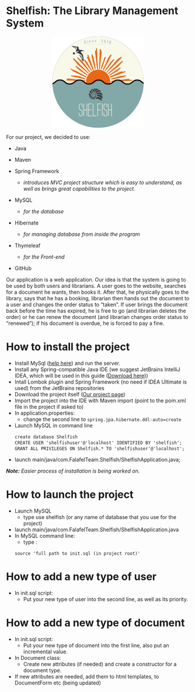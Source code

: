 # Shelfish: The Library Management System
<p align="center">
 <img src="tmp/logo.png" width="250">
</p>
For our project, we decided to use:

* Java
* Maven
* Spring Framework
  * _introduces MVC project structure which is easy to understand, as well as brings great capabilities to the project._

* MySQL
  * _for the database_

* Hibernate
  * _for managing database from inside the program_

* Thymeleaf
  * _for the Front-end_
* GitHub

Our application is a web application. Our idea is that the system is going to be used by both users and librarians. A user goes to the website, searches for a document he wants, then books it. After that, he physically goes to the library, says that he has a booking, librarian then hands out the document to a user and changes the order status to “taken”. If user brings the document back before the time has expired, he is free to go (and librarian deletes the order) or he can renew the document (and librarian changes order status to “renewed”); if his document is overdue, he is forced to pay a fine.

# How to install the project
 * Install MySql ([help here](https://dev.mysql.com/doc/workbench/en/wb-installing.html)) and run the server.
 * Install any Spring-compatible Java IDE (we suggest JetBrains IntelliJ IDEA, which will be used in this guide ([Download here](https://www.jetbrains.com/idea/download)))
 * Intall Lombok plugin and Spring Framework (no need if IDEA Ultimate is used) from the JetBrains repositories
 * Download the project itself ([Our project page](https://github.com/FalafelTeam/Shelfish))
 * Import the project into the IDE with Maven import (point to the pom.xml file in the project if asked to)
 * In application.properties:
   * change the second line to `spring.jpa.hibernate.ddl-auto=create`
 * Launch MySQL in command line
    ```
    create database Shelfish
    CREATE USER 'shelfishuser'@'localhost' IDENTIFIED BY 'shelfish';
    GRANT ALL PRIVILEGES ON Shelfish.* TO 'shelfishuser'@'localhost';
    ```
 * launch main/java/com.FalafelTeam.Shelfish/ShelfishApplication.java;
 
 _**Note:** Easier process of installation is being worked on._
 
# How to launch the project
 * Launch MySQL
   * type use shelfish (or any name of database that you use for the project)
 * launch main/java/com.FalafelTeam.Shelfish/ShelfishApplication.java
 * In MySQL command line:
   * type :
   ```
   source 'full path to init.sql (in project root)'
   ``` 
 
 
# How to add a new type of user
* In init.sql script:
  * Put your new type of user into the second line, as well as its priority.

# How to add a new type of document
* In init.sql script:
  * Put your new type of document into the first line, also put an incremental value.
* In Document class:
  * Create new attributes (if needed) and create a constructor for a document type.
* If new attributes are needed, add them to html templates, to DocumentForm etc (being updated)
